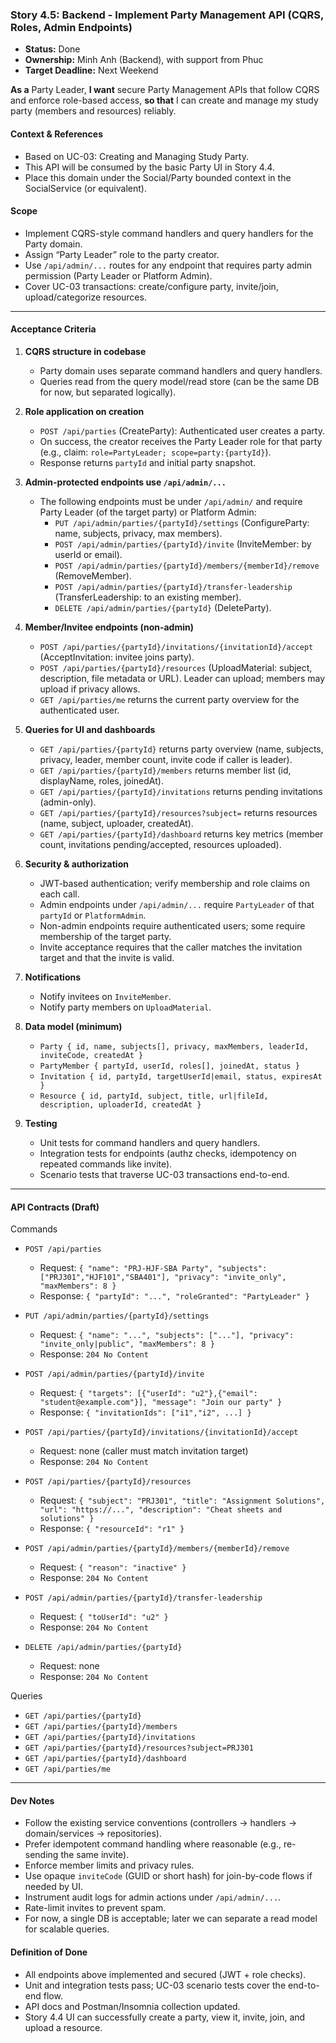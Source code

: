### **Story 4.5: Backend - Implement Party Management API (CQRS, Roles, Admin Endpoints)**
- **Status:** Done
- **Ownership:** Minh Anh (Backend), with support from Phuc
- **Target Deadline:** Next Weekend

**As a** Party Leader,
**I want** secure Party Management APIs that follow CQRS and enforce role-based access,
**so that** I can create and manage my study party (members and resources) reliably.

#### **Context & References**
- Based on UC-03: Creating and Managing Study Party.
- This API will be consumed by the basic Party UI in Story 4.4.
- Place this domain under the Social/Party bounded context in the SocialService (or equivalent).

#### **Scope**
- Implement CQRS-style command handlers and query handlers for the Party domain.
- Assign “Party Leader” role to the party creator.
- Use `/api/admin/...` routes for any endpoint that requires party admin permission (Party Leader or Platform Admin).
- Cover UC-03 transactions: create/configure party, invite/join, upload/categorize resources.

---

#### **Acceptance Criteria**
1. **CQRS structure in codebase**
   - Party domain uses separate command handlers and query handlers.
   - Queries read from the query model/read store (can be the same DB for now, but separated logically).

2. **Role application on creation**
   - `POST /api/parties` (CreateParty): Authenticated user creates a party.
   - On success, the creator receives the Party Leader role for that party (e.g., claim: `role=PartyLeader; scope=party:{partyId}`).
   - Response returns `partyId` and initial party snapshot.

3. **Admin-protected endpoints use `/api/admin/...`**
   - The following endpoints must be under `/api/admin/` and require Party Leader (of the target party) or Platform Admin:
     - `PUT /api/admin/parties/{partyId}/settings` (ConfigureParty: name, subjects, privacy, max members).
     - `POST /api/admin/parties/{partyId}/invite` (InviteMember: by userId or email).
     - `POST /api/admin/parties/{partyId}/members/{memberId}/remove` (RemoveMember).
     - `POST /api/admin/parties/{partyId}/transfer-leadership` (TransferLeadership: to an existing member).
     - `DELETE /api/admin/parties/{partyId}` (DeleteParty).

4. **Member/Invitee endpoints (non-admin)**
   - `POST /api/parties/{partyId}/invitations/{invitationId}/accept` (AcceptInvitation: invitee joins party).
   - `POST /api/parties/{partyId}/resources` (UploadMaterial: subject, description, file metadata or URL). Leader can upload; members may upload if privacy allows.
   - `GET /api/parties/me` returns the current party overview for the authenticated user.

5. **Queries for UI and dashboards**
   - `GET /api/parties/{partyId}` returns party overview (name, subjects, privacy, leader, member count, invite code if caller is leader).
   - `GET /api/parties/{partyId}/members` returns member list (id, displayName, roles, joinedAt).
   - `GET /api/parties/{partyId}/invitations` returns pending invitations (admin-only).
   - `GET /api/parties/{partyId}/resources?subject=` returns resources (name, subject, uploader, createdAt).
   - `GET /api/parties/{partyId}/dashboard` returns key metrics (member count, invitations pending/accepted, resources uploaded).

6. **Security & authorization**
   - JWT-based authentication; verify membership and role claims on each call.
   - Admin endpoints under `/api/admin/...` require `PartyLeader` of that `partyId` or `PlatformAdmin`.
   - Non-admin endpoints require authenticated users; some require membership of the target party.
   - Invite acceptance requires that the caller matches the invitation target and that the invite is valid.

7. **Notifications**
   - Notify invitees on `InviteMember`.
   - Notify party members on `UploadMaterial`.

8. **Data model (minimum)**
   - `Party { id, name, subjects[], privacy, maxMembers, leaderId, inviteCode, createdAt }`
   - `PartyMember { partyId, userId, roles[], joinedAt, status }`
   - `Invitation { id, partyId, targetUserId|email, status, expiresAt }`
   - `Resource { id, partyId, subject, title, url|fileId, description, uploaderId, createdAt }`
9. **Testing**
    - Unit tests for command handlers and query handlers.
    - Integration tests for endpoints (authz checks, idempotency on repeated commands like invite).
    - Scenario tests that traverse UC-03 transactions end-to-end.

---

#### **API Contracts (Draft)**

Commands
- `POST /api/parties`
  - Request: `{ "name": "PRJ-HJF-SBA Party", "subjects": ["PRJ301","HJF101","SBA401"], "privacy": "invite_only", "maxMembers": 8 }`
  - Response: `{ "partyId": "...", "roleGranted": "PartyLeader" }`

- `PUT /api/admin/parties/{partyId}/settings`
  - Request: `{ "name": "...", "subjects": ["..."], "privacy": "invite_only|public", "maxMembers": 8 }`
  - Response: `204 No Content`

- `POST /api/admin/parties/{partyId}/invite`
  - Request: `{ "targets": [{"userId": "u2"},{"email": "student@example.com"}], "message": "Join our party" }`
  - Response: `{ "invitationIds": ["i1","i2", ...] }`

- `POST /api/parties/{partyId}/invitations/{invitationId}/accept`
  - Request: none (caller must match invitation target)
  - Response: `204 No Content`


- `POST /api/parties/{partyId}/resources`
  - Request: `{ "subject": "PRJ301", "title": "Assignment Solutions", "url": "https://...", "description": "Cheat sheets and solutions" }`
  - Response: `{ "resourceId": "r1" }`

- `POST /api/admin/parties/{partyId}/members/{memberId}/remove`
  - Request: `{ "reason": "inactive" }`
  - Response: `204 No Content`

- `POST /api/admin/parties/{partyId}/transfer-leadership`
  - Request: `{ "toUserId": "u2" }`
  - Response: `204 No Content`

- `DELETE /api/admin/parties/{partyId}`
  - Request: none
  - Response: `204 No Content`

Queries
- `GET /api/parties/{partyId}`
- `GET /api/parties/{partyId}/members`
- `GET /api/parties/{partyId}/invitations`
- `GET /api/parties/{partyId}/resources?subject=PRJ301`
- `GET /api/parties/{partyId}/dashboard`
- `GET /api/parties/me`

---

#### **Dev Notes**
- Follow the existing service conventions (controllers -> handlers -> domain/services -> repositories).
- Prefer idempotent command handling where reasonable (e.g., re-sending the same invite).
- Enforce member limits and privacy rules.
- Use opaque `inviteCode` (GUID or short hash) for join-by-code flows if needed by UI.
- Instrument audit logs for admin actions under `/api/admin/...`.
- Rate-limit invites to prevent spam.
- For now, a single DB is acceptable; later we can separate a read model for scalable queries.

#### **Definition of Done**
- All endpoints above implemented and secured (JWT + role checks).
- Unit and integration tests pass; UC-03 scenario tests cover the end-to-end flow.
- API docs and Postman/Insomnia collection updated.
- Story 4.4 UI can successfully create a party, view it, invite, join, and upload a resource.
